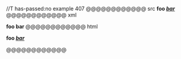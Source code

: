 //T has-passed:no
example 407
@@@@@@@@@@@@ src
**foo [*bar*](/url)**
@@@@@@@@@@@@ xml
<?xml version="1.0" encoding="UTF-8"?>
<!DOCTYPE document SYSTEM "CommonMark.dtd">
<document xmlns="http://commonmark.org/xml/1.0">
  <paragraph>
    <strong>
      <text>foo </text>
      <link destination="/url" title="">
        <emph>
          <text>bar</text>
        </emph>
      </link>
    </strong>
  </paragraph>
</document>
@@@@@@@@@@@@ html
<p><strong>foo <a href="/url"><em>bar</em></a></strong></p>
@@@@@@@@@@@@
